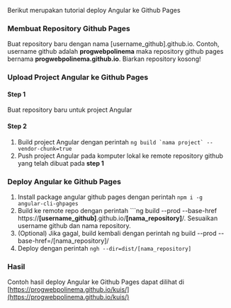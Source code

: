 Berikut merupakan tutorial deploy Angular ke Github Pages

### Membuat Repository Github Pages
Buat repository baru dengan nama [username_github].github.io. Contoh, username github adalah **progwebpolinema** maka repository github pages bernama **progwebpolinema.github.io**. Biarkan repository kosong!

### Upload Project Angular ke Github Pages
#### Step 1
Buat repository baru untuk project Angular
#### Step 2
1. Build project Angular dengan perintah ```ng build `nama project` --vendor-chunk=true```
1. Push project Angular pada komputer lokal ke remote repository github yang telah dibuat pada **step 1**
### Deploy Angular ke Github Pages
1. Install package angular github pages dengan perintah ```npm i -g angular-cli-ghpages```
2. Build ke remote repo dengan perintah ```ng build --prod --base-href https://**[username_github]**.github.io/**[nama_repository]**/. Sesuaikan username github dan nama repository.
3. (Optional) Jika gagal, build kembali dengan perintah ng build --prod --base-href=/[nama_repository]/
4. Deploy dengan perintah ```ngh --dir=dist/[nama_repository]```

### Hasil
Contoh hasil deploy Angular ke Github Pages dapat dilihat di [https://progwebpolinema.github.io/kuis/](https://progwebpolinema.github.io/kuis/)